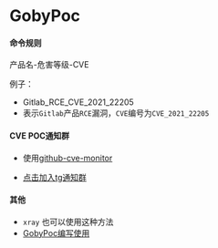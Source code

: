 # GobyPoc



#### 命令规则

产品名-危害等级-CVE

例子：

- Gitlab_RCE_CVE_2021_22205
- 表示`Gitlab`产品`RCE`漏洞，`CVE`编号为`CVE_2021_22205`

#### CVE POC通知群

- 使用[github-cve-monitor](https://github.com/yhy0/github-cve-monitor)

- [点击加入tg通知群](https://t.me/+de2fxXndJfFjNTVl)

#### 其他

- `xray` 也可以使用这种方法
- [GobyPoc编写使用](https://github.com/MrWQ/vulnerability-paper/blob/9ab9577ff2a3882be2a421dcf522aaf28574f106/md/%E6%8A%80%E6%9C%AF%E5%88%86%E4%BA%AB%20-%20%E5%A6%82%E4%BD%95%E7%BC%96%E5%86%99%E5%90%88%E6%A0%BC%E7%9A%84%20PoC%20%E9%A2%86%E5%8F%96%20Goby%20%E7%BA%A2%E9%98%9F%E4%B8%93%E7%89%88.md)

